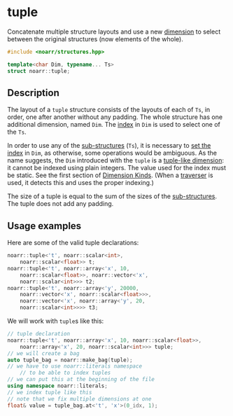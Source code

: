 # tuple

Concatenate multiple structure layouts and use a new [dimension](../Glossary.md#dimension)
to select between the original structures (now elements of the whole).

```hpp
#include <noarr/structures.hpp>

template<char Dim, typename... Ts>
struct noarr::tuple;
```


## Description

The layout of a `tuple` structure consists of the layouts of each of `Ts`, in order, one after another without any padding.
The whole structure has one additional dimension, named `Dim`. The [index](../Glossary.md#index) in `Dim` is used to select one of the `Ts`.

In order to use any of the [sub-structures](../Glossary.md#sub-structure) (`Ts`),
it is necessary to [set the index](../BasicUsage.md) in `Dim`, as otherwise, some operations would be ambiguous.
As the name suggests, the `Dim` introduced with the `tuple` is a [tuple-like dimension](../DimensionKinds.md): it cannot be indexed using plain integers.
The value used for the index must be static. See the first section of [Dimension Kinds](../DimensionKinds.md).
(When a [traverser](../Traverser.md) is used, it detects this and uses the proper indexing.)

The size of a tuple is equal to the sum of the sizes of the [sub-structures](../Glossary.md#sub-structure). The tuple does not add any padding.


## Usage examples

Here are some of the valid tuple declarations:

```cpp
noarr::tuple<'t', noarr::scalar<int>, 
	noarr::scalar<float>> t;
noarr::tuple<'t', noarr::array<'x', 10, 
	noarr::scalar<float>>, noarr::vector<'x', 
	noarr::scalar<int>>> t2;
noarr::tuple<'t', noarr::array<'y', 20000, 
	noarr::vector<'x', noarr::scalar<float>>>,
	noarr::vector<'x', noarr::array<'y', 20, 
	noarr::scalar<int>>>> t3;
```

We will work with `tuple`s like this:

```cpp
// tuple declaration
noarr::tuple<'t', noarr::array<'x', 10, noarr::scalar<float>>, 
	noarr::array<'x', 20, noarr::scalar<int>>> tuple;
// we will create a bag
auto tuple_bag = noarr::make_bag(tuple);
// we have to use noarr::literals namespace 
	// to be able to index tuples
// we can put this at the beginning of the file
using namespace noarr::literals;
// we index tuple like this
// note that we fix multiple dimensions at one
float& value = tuple_bag.at<'t', 'x'>(0_idx, 1);
```

